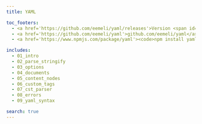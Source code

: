 ```yaml
---
title: YAML

toc_footers:
  - <a href='https://github.com/eemeli/yaml/releases'>Version <span id='version'>1.x.y</span> (changelog)</a>
  - <a href='https://github.com/eemeli/yaml'>github.com/eemeli/yaml</a>
  - <a href='https://www.npmjs.com/package/yaml'><code>npm install yaml</code></a>

includes:
  - 01_intro
  - 02_parse_stringify
  - 03_options
  - 04_documents
  - 05_content_nodes
  - 06_custom_tags
  - 07_cst_parser
  - 08_errors
  - 09_yaml_syntax

search: true
---
```

